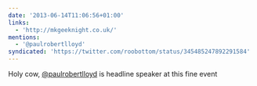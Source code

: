 ```yaml
---
date: '2013-06-14T11:06:56+01:00'
links:
  - 'http://mkgeeknight.co.uk/'
mentions:
  - '@paulrobertlloyd'
syndicated: 'https://twitter.com/roobottom/status/345485247892291584'
---
```

Holy cow, [@paulrobertlloyd](https://twitter.com/@paulrobertlloyd) is headline speaker at this fine event 
